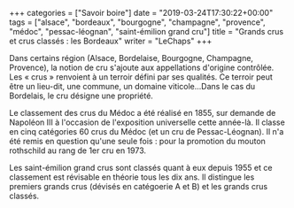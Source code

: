 +++
categories = ["Savoir boire"]
date = "2019-03-24T17:30:22+00:00"
tags = ["alsace", "bordeaux", "bourgogne", "champagne", "provence", "médoc", "pessac-léognan", "saint-émilion grand cru"]
title = "Grands crus et crus classés : les Bordeaux"
writer = "LeChaps"
+++

Dans certains région (Alsace, Bordelaise, Bourgogne, Champagne, Provence), la notion de cru s'ajoute aux appellations d'origine contrôlée. Les « crus » renvoient à un terroir défini par ses qualités. Ce terroir peut être un lieu-dit, une commune, un domaine viticole...Dans le cas du Bordelais, le cru désigne une propriété.  

Le classement des crus du Médoc a été réalisé en 1855, sur demande de Napoléon III à l'occasion de l'exposition universelle cette année-là. Il classe en cinq catégories 60 crus du Médoc (et un cru de Pessac-Léognan). Il n'a été remis en question qu'une seule fois : pour la promotion du mouton rothschild au rang de 1er cru en 1973.  

Les saint-émilion grand crus sont classés quant à eux depuis 1955 et ce classement est révisable en théorie tous les dix ans. Il distingue les premiers grands crus (dévisés en catégoerie A et B) et les grands crus classés.